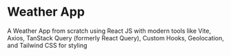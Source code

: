 # Weather App
A Weather App from scratch using React JS with modern tools like Vite, Axios, TanStack Query (formerly React Query), Custom Hooks, Geolocation, and Tailwind CSS for styling
